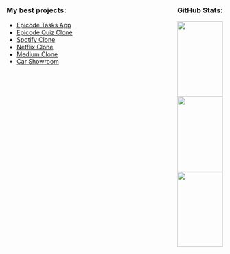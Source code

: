 <div style="display: flex; justify-content: space-between;">
    <div>
        <h3>My best projects:</h3>
        <ul>
            <li><a href="https://epicode-todo.web.app/">Epicode Tasks App</a></li>
            <li><a href="https://epicode-quiz-clone.web.app/">Epicode Quiz Clone</a></li>
            <li><a href="https://spotify-clone-ad883.web.app/">Spotify Clone</a></li>
            <li><a href="https://netflix-clone-19ee0.web.app/">Netflix Clone</a></li>
            <li><a href="https://medium-clone-f5e1b.web.app/">Medium Clone</a></li>
            <li><a href="https://car-showroom-a3b01.web.app/">Car Showroom</a></li>
            <!-- <li><a href="https://crudazon.web.app/"></a></li> -->
        </ul>
    </div>
    <div>
        <h3>GitHub Stats:</h3>
        <img src="https://github-readme-stats.vercel.app/api?username=Faffo96&theme=tokyonight&show_icons=true&hide_border=true&count_private=true" width="100%">
        <img src="https://github-readme-streak-stats.herokuapp.com/?user=Faffo96&theme=tokyonight&hide_border=true" width="100%">
        <img src="https://github-readme-stats.vercel.app/api/top-langs/?username=Faffo96&theme=tokyonight&show_icons=true&hide_border=true&layout=compact" width="100%">
    </div>
</div>

